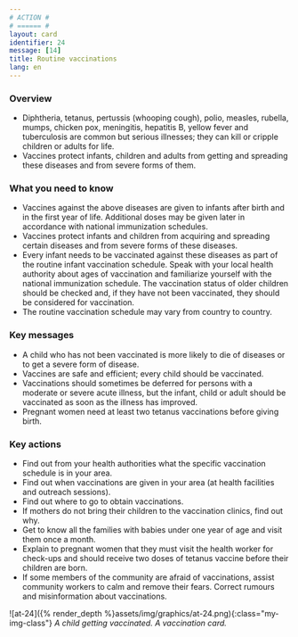 ```yaml
---
# ACTION #
# ====== #
layout: card
identifier: 24
message: [14]
title: Routine vaccinations
lang: en
---
```


### Overview

- Diphtheria, tetanus, pertussis (whooping cough), polio<a class="crosslink" href="{% render_depth %}{% render_link disease|10 %}"><i class="fas fa-external-link-alt" aria-hidden="true"></i></a>, measles<a class="crosslink" href="{% render_depth %}{% render_link disease|8 %}"><i class="fas fa-external-link-alt" aria-hidden="true"></i></a>, rubella, mumps, chicken pox, meningitis<a class="crosslink" href="{% render_depth %}{% render_link disease|9 %}"><i class="fas fa-external-link-alt" aria-hidden="true"></i></a>, hepatitis B, yellow fever and tuberculosis are common but serious illnesses; they can kill or cripple children or adults for life.
- Vaccines protect infants, children and adults from getting and spreading these diseases and from severe forms of them.

### What you need to know

- Vaccines against the above diseases are given to infants after birth and in the first year of life. Additional doses may be given later in accordance with national immunization schedules.
- Vaccines protect infants and children from acquiring and spreading certain diseases and from severe forms of these diseases.
- Every infant needs to be vaccinated against these diseases as part of the routine infant vaccination schedule. Speak with your local health authority about ages of vaccination and familiarize yourself with the national immunization schedule. The vaccination status of older children should be checked and, if they have not been vaccinated, they should be considered for vaccination.
- The routine vaccination schedule may vary from country to country.

### Key messages

- A child who has not been vaccinated is more likely to die of diseases or to get a severe form of disease.
- Vaccines are safe and efficient; every child should be vaccinated.
- Vaccinations should sometimes be deferred for persons with a moderate or severe acute illness, but the infant, child or adult should be vaccinated as soon as the illness has improved.
- Pregnant women need at least two tetanus vaccinations before giving birth.

### Key actions

- Find out from your health authorities what the specific vaccination schedule is in your area.
- Find out when vaccinations are given in your area (at health facilities and outreach sessions).
- Find out where to go to obtain vaccinations.
- If mothers do not bring their children to the vaccination clinics, find out why.
- Get to know all the families with babies under one year of age and visit them once a month.
- Explain to pregnant women that they must visit the health worker for check-ups and should receive two doses of tetanus vaccine before their children are born.
- If some members of the community are afraid of vaccinations, assist community workers to calm and remove their fears. Correct rumours and misinformation about vaccinations.

![at-24]({% render_depth %}assets/img/graphics/at-24.png){:class="my-img-class"}
*A child getting vaccinated. A vaccination card.*
